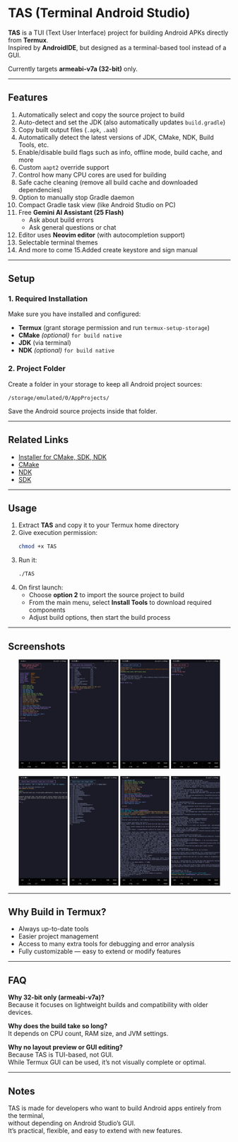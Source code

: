 # TAS (Terminal Android Studio)

**TAS** is a TUI (Text User Interface) project for building Android APKs directly from **Termux**.  
Inspired by **AndroidIDE**, but designed as a terminal-based tool instead of a GUI.

Currently targets **armeabi-v7a (32-bit)** only.

---

## Features

1. Automatically select and copy the source project to build  
2. Auto-detect and set the JDK (also automatically updates `build.gradle`)  
3. Copy built output files (`.apk`, `.aab`)  
4. Automatically detect the latest versions of JDK, CMake, NDK, Build Tools, etc.  
5. Enable/disable build flags such as info, offline mode, build cache, and more  
6. Custom `aapt2` override support  
7. Control how many CPU cores are used for building  
8. Safe cache cleaning (remove all build cache and downloaded dependencies)  
9. Option to manually stop Gradle daemon  
10. Compact Gradle task view (like Android Studio on PC)  
11. Free **Gemini AI Assistant (25 Flash)**  
    - Ask about build errors  
    - Ask general questions or chat  
12. Editor uses **Neovim editor** (with autocompletion support)  
13. Selectable terminal themes  
14. And more to come
15.Added create keystore and sign manual

---

## Setup

### 1. Required Installation

Make sure you have installed and configured:

- **Termux** (grant storage permission and run `termux-setup-storage`)
- **CMake** *(optional)* `for build native`
- **JDK** (via terminal)
- **NDK** *(optional)*  `for build native`

### 2. Project Folder

Create a folder in your storage to keep all Android project sources:

```
/storage/emulated/0/AppProjects/
```

Save the Android source projects inside that folder.

---

## Related Links

- [Installer for CMake, SDK, NDK](https://github.com/shantoze/ALONE)  
- [CMake](https://github.com/shantoze/CFA)  
- [NDK](https://github.com/HomuHomu833/android-ndk-custom)  
- [SDK](https://github.com/HomuHomu833/android-sdk-custom)

---

## Usage

1. Extract **TAS** and copy it to your Termux home directory  
2. Give execution permission:
   ```bash
   chmod +x TAS
   ```
3. Run it:
   ```bash
   ./TAS
   ```
4. On first launch:
   - Choose **option 2** to import the source project to build  
   - From the main menu, select **Install Tools** to download required components  
   - Adjust build options, then start the build process

---

## Screenshots
<p align="center">
  <img src="ss/0.png" width="22%" />
  <img src="ss/1.png" width="22%" />
  <img src="ss/2.png" width="22%" />
  <img src="ss/3.png" width="22%" />
</p>
<p align="center">
  <img src="ss/4.png" width="22%" />
  <img src="ss/5.png" width="22%" />
  <img src="ss/6.png" width="22%" />
  <img src="ss/7.png" width="22%" />
</p>

---

## Why Build in Termux?

- Always up-to-date tools  
- Easier project management  
- Access to many extra tools for debugging and error analysis  
- Fully customizable — easy to extend or modify features  

---

## FAQ

**Why 32-bit only (armeabi-v7a)?**  
Because it focuses on lightweight builds and compatibility with older devices.  

**Why does the build take so long?**  
It depends on CPU count, RAM size, and JVM settings.  

**Why no layout preview or GUI editing?**  
Because TAS is TUI-based, not GUI.  
While Termux GUI can be used, it’s not visually complete or optimal.

---

## Notes

TAS is made for developers who want to build Android apps entirely from the terminal,  
without depending on Android Studio’s GUI.  
It’s practical, flexible, and easy to extend with new features.
